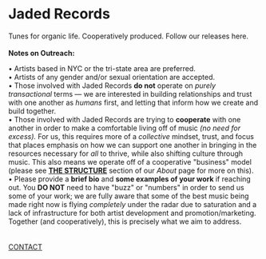 # Jaded Records

Tunes for organic life. Cooperatively produced.
Follow our releases here.\
\
**Notes on Outreach:**

• Artists based in NYC or the tri-state area are preferred.\
• Artists of any gender and/or sexual orientation are accepted.\
• Those involved with Jaded Records **do not** operate on *purely transactional* terms — we are interested in building relationships and trust with one another as *humans* first, and letting that inform how we create and build together.\
• Those involved with Jaded Records are trying to **cooperate** with one another in order to make a comfortable living off of music *(no need for excess).* For us, this requires more of a *collective* mindset, trust, and focus that places emphasis on how we can support one another in bringing in the resources necessary for *all* to thrive, while also shifting culture through music. This also means we operate off of a cooperative "business" model (please see **[THE STRUCTURE](https://jaded.site/about)** section of our *About* page for more on this).\
• Please provide a **brief bio** and **some examples of your work** if reaching out. You **DO NOT** need to have "buzz" or "numbers" in order to send us some of your work; we are fully aware that some of the best music being made right now is flying *completely* under the radar due to saturation and a lack of infrastructure for both artist development and promotion/marketing. Together (and cooperatively), this is precisely what we aim to address.\
\
\
[CONTACT](https://jaded.site/contact)
